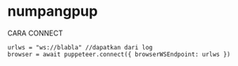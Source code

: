 # numpangpup

CARA CONNECT

```
urlws = "ws://blabla" //dapatkan dari log
browser = await puppeteer.connect({ browserWSEndpoint: urlws })
```
